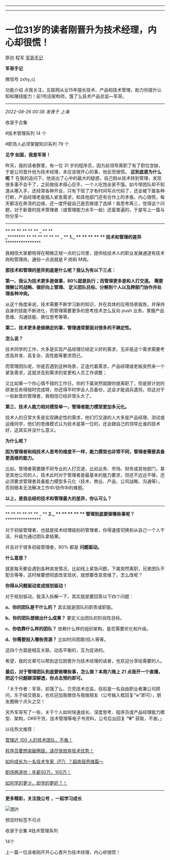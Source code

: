 ----------------------------------------
----------------------------------------
#  一位31岁的读者刚晋升为技术经理，内心却很慌！

原创 程军  [ 军哥手记 ](javascript:void\(0\);)

**军哥手记** ![]()

微信号 zxhy_cj

功能介绍 点我关注，互联网从业15年擅长技术、产品和技术管理，助力你提升认知和赚钱能力！前1号店架构师，饿了么技术产品总监—军哥。

____

_2022-08-26 00:38_ _发表于 上海_

收录于合集

#技术管理系列 14 个

#职场人必须掌握知识系列 79 个

**见字 如面，我是军哥！**

昨天，我的读者群里，有一位 31 岁的程序员，因为前领导离职了有了职位空缺，于是公司晋升他为技术经理，本应该很开心的事，他反而很慌。
**这到底是为什么呢？**
在我的追问下，他说出了心中的最大的疑惑，自己刚从技术转到管理，发现很多事不会干了，之前做技术得心应手，一个人吃饱全家不饿。如今带团队却不知道从哪入手，还经常各种开会，只有下班了才有时间写点代码了，还会被下属各种打断，产品经理老是插入紧急需求，和其他部门还有合作上的矛盾，内心很慌，每天都活在奔溃的边缘，还一度怀疑自己是否做错了选择！我思考再三，觉得这个问题，对于新晋的技术管理者（或管理能力水平一般）还蛮普遍的，于是写上一篇与你分享～  
  

* * *

 ** ** ** ** ** ** _ ** **  
****_************ ** ** ** ** ** ** _ ** **1.****_ ** ** ** ** **
**技术和管理的差异************************  

我相信大家都晓得在稍微正规一点的公司里，提供给技术人的职业发展通道有技术岗和管理岗，通俗一点说就是 P 岗和 M岗。

 **那技术和管理的差异到底是什么呢？我认为有以下三点：**

 **第一、我认为技术更多是做事，80%就是执行；而管理更多是和人打交道。** **需要理解公司战略、做好向上管理、**
**定义团队目标、分解到个人以及跨部门协作并处理各种冲突。**

从这个角度来说，技术需要不断学习新的知识，并在具体的应用场景锻炼，并保持自身的技能不断进化，而管理需要更多的思考技术怎么反向 push
业务，掌握产品思维、沟通技能、换位思考等等。

 **第二、技术更多是做确定的事，管理通常要面对很多的不确定性。**

 **怎么说？**

技术同学的工作，大多是实现产品经理已经定义好的需求，无非是这个需求需要考虑高并发、高复杂、高性能等要求而已。

而管理团队呢，你是否遇到这种场景，正迭代着需求，产品经理或老板突然来一个紧急需求，这就涉及到需求的变更和人员工作调整；

又比如某一个你心情不错的工作日，你的下属突然就跟你提离职了，但是原计划的研发任务得按时完成呀，你还得平时学会人员备份，这会才能调兵遣将。但这对于一些新晋的管理者，我相信已经非常头大了。

 **第三、技术人能力相对模型单一，管理者能力模型更加多元化。**

技术人的日常大多是实现确定性的需求，他们打交道的人大多是产品经理、测试或运维同学，他们的思维模式认为技术是第一位的，还会跟自己的领导比谁的技术好，这其实并没什么意义。  

 **为什么呢？**

 **因为管理者和纯技术人思考的维度不一样，能力模型也非常不同，管理者需要具备更高维的能力。**

比如，管理者需要跟不同专业的人打交道，比如业务、市场、财务或其他部门，甚至其他公司的人，技术此时对于管理者是最基本的能力要求，但还不远远不够，还必须要求管理者具备能力模型多元化（技术、商业、产品、公司战略、沟通等），否则根本无法解决工作中/协作中的难题。

 **以上，是我总结的技术和管理最大的差异，你认可么？**

  

* * *

  

 ** ** ** ** ** ** _ ** **2.****_ ** ** ** ** **
**管理到底要做哪些事呢？************************

  

对于初级管理者，也就是技术经理级别的管理者，你得速度切换到从自己一个人干活，升级为通过团队拿结果。

并且对于很多初级管理者，80% 都是 **问题驱动。**

 **什么意思？**

就是每天都会遇到各种突发情况，比如线上紧急问题，下属突然离职，兄弟团队不配合等等，这时候要想彻底改变现状，就想要改变思维了，怎么改呢？

 **你得从问题驱动变成规划驱动！**  

对于规划驱动，我深入拆解一下，其实就是要回答以下四个问题：

 **a、你的团队是干什么的？** 其实就是团队的职责或职能。

 **b、你的团队想做出什么成果？** 要定义出团队的阶段性目标。

 **c、你依靠什么样的团队？** 依赖什么样的组织架构，是否需要优化和升级。  

 **d、你需要投入哪些资源？** 比如时间周期/招人等等。

这四个方面是相互关联，动态平衡的，互为促进的。

希望，我的文章可以帮到这位刚晋升为技术经理的读者，也欢迎分享给需要的人。

 **最后，对于管理团队到底要做哪些事，怎么做？本周六晚上 21 点我开一个直播，把这个问题聊深聊透，你点击预约即可。**

「关于作者：军哥，前饿了么、贝壳技术总监，目前是一名自由职业者兼公司顾问，乐于结交朋友，也欢迎加我微信与我做朋友（公号输入框回复“w”即可），朋友圈做个点头之交！

另外军哥写了一些，关于个人如何快速成长、深度思考、程序员或产品经理能力模型、架构，OKR干货，技术管理等电子书资料，公号后台回复 **“9”**
获取，不谢。」  

以往热文推荐：

[管理近 100
人的技术团队，不难！](http://mp.weixin.qq.com/s?__biz=MzA3MDU2MjM4Ng==&mid=2247496549&idx=1&sn=0bde7a92016eafe86d3827fae0002dc4&chksm=9f385458a84fdd4edc8bff67dff8e8afb8ad5745b0dd099961ef0b9d9a9f09e71998f2a92460&scene=21#wechat_redirect)  

[程序员要想突破圈层，请尽快放弃技术优势！](http://mp.weixin.qq.com/s?__biz=MzA3MDU2MjM4Ng==&mid=2247496537&idx=1&sn=05abd69943d4f562e30298e8d11ac6ff&chksm=9f385464a84fdd728404c0ef6d35ea3738d8680788eb2523f91b24e3859c6a35412bbd9d4eb8&scene=21#wechat_redirect)  

[如何成长为一名技术专家（P7）？超底层思维篇～](http://mp.weixin.qq.com/s?__biz=MzA3MDU2MjM4Ng==&mid=2247496535&idx=1&sn=07b9a8adf717449aacd70b2d1f4348fb&chksm=9f38546aa84fdd7c7e9f297f437452b1f3b2b8d1bd2f7e6b7f84da631c2c66e262d6e4f09376&scene=21#wechat_redirect)

[职场两道坎：年薪50万，100万！](http://mp.weixin.qq.com/s?__biz=MzA3MDU2MjM4Ng==&mid=2247496522&idx=1&sn=48794a181eb988a63444e012dcf71edb&chksm=9f385477a84fdd61f02c3e8f27c861f486dfe0dc3292837d211c8c321d413232a3123d8dc89d&scene=21#wechat_redirect)

[如何学的更少，却学的更好？！](http://mp.weixin.qq.com/s?__biz=MzA3MDU2MjM4Ng==&mid=2247496516&idx=1&sn=bc75b4cf2063239deb53f0d7b1838b00&chksm=9f385479a84fdd6f6078e763a76ed92e65efc222afac46a4052c7d41cf6574b293e84834094d&scene=21#wechat_redirect)

[](http://mp.weixin.qq.com/s?__biz=MzA3MDU2MjM4Ng==&mid=2247496169&idx=1&sn=82ad7fb7c59ba65439610a738fc9002f&chksm=9f3856d4a84fdfc27a2e5974910f9cf5241b14fe505c4658371d9f85e98d724fcf2e40f6525e&scene=21#wechat_redirect)

  

* * *

  

 **更多精彩，关注我公号** **，一起学习成长**

![图片](https://mmbiz.qpic.cn/mmbiz_png/b96CibCt70iaajvl7fD4ZCicMcjhXMp1v6UibM134tIsO1j5yqHyNhh9arj090oAL7zGhRJRq6cFqFOlDZMleLl4pw/640?wx_fmt=png)

预览时标签不可点

收录于合集 #技术管理系列

14个

上一篇一位读者刚开开心心晋升为技术经理，内心却很慌！

